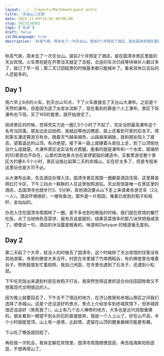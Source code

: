 ```yaml
---
layout: ../../layouts/MarkdownLayout.astro
title: '天台山二日游'
date: 2023-11-03T14:02:40+08:00
slug: 2023110301
tags: ['杂谈']
draft: false
isCJKLanguage: true
description: '秋高气爽，周末去了一次天台山。提前2个月预定了酒店，是在国清寺景区里面的天台宾馆。火车票则是在开票当天就定了去程，合适的车次已经等待候补人数过多了，就订了早一班；第二天订回程票的时候基本都只能候补了。看来双休日去玩的人还挺多的。'
---
```


秋高气爽，周末去了一次天台山。提前2个月预定了酒店，是在国清寺景区里面的天台宾馆。火车票则是在开票当天就定了去程，合适的车次已经等待候补人数过多了，就订了早一班；第二天订回程票的时候基本都只能候补了。看来双休日去玩的人还挺多的。

## Day 1

周六早上8点的火车，到天台山10点，下了火车直接去了天台山大瀑布。之前是个天然的瀑布，但是因为造了水库水流断了，现在看到的算是个人工瀑布，景区下班瀑布也下班。买了165的套票，就开始游览了。

刚进景区的时候，觉得凭实力走一圈2,3个小时了不起了，完全没把最高瀑布这个名号当回事。朋友边走边拍照，我就边等他边瞎逛，路上还看到可爱的石龙子。爬到第五瀑还算游刃有余，随着天气越来越热，山路越来越陡，我和朋友陷入了疲态，望着遥远的山顶，有点绝望。接下来一路上就硬着头皮往上走，到了山顶倒也没什么成就感。大瀑布景区说实话有点费腿，能看的就是瀑布和一个水库，玻璃桥的5D景观也不存在，山里的其他景点也在紧锣密鼓的建造中。买套票游览整个景区大约要4-5个小时，景区设施比起第二天的赤城山，实在好太多了，但是专程来这里玩也是大可不必。

从大瀑布出来，先去酒店办理入住。国清寺景区周围一圈都是酒店住宿，这里算是网红打卡区，下午三四点一群群的人在这里拍照游玩。天台宾馆是唯一在景区里的酒店，去国清寺也就步行3、5分钟，其他酒店要从山下走上来或者坐游览车（2元一人）。酒店环境很好，一楼有鱼池，窗外是一片稻田，堆着已收割的稻子和秸秆，金灿灿的。

办完入住在国清寺周围转了一圈，差不多也到吃晚饭的时候，我们就在宾馆的餐厅吃饭，点了当地特色苔菜饼，服务员说是甜的，结果苔菜很多的那几块饼把我咸哭了。顺便说一句，酒店的沐浴露是檀香的，味道和Diptyque 的檀道毫无差别。

## Day 2

第二天起了个大早，趁没人的时候去了国清寺，这个时候除了天台宾馆的住客没有其他游客。寺里的佛堂大多没开，村民在寺里铺了竹席晒稻谷，有的佛堂里也堆着谷子。照例是朋友忙着拍照，我自己闲逛，在寺里也遇到了石龙子，还遇到小松鼠。

下午吃完饭出来遇到村民在收稻子打谷，我突然觉得这里好适合向往田园牧歌又不想离现代文明很远的人。

因为晚上就要回去了，下午去不了很远的地方，在济公故居和赤城山景区之间我们选择了赤城山。这是个还没造好的景点，景点上介绍坐车到赤城宾馆下，但赤城宾馆还没造好（笑死我了）。山上有几个古人禅修的地方，大多也是近代烧毁重建的。朋友看到一眼望不到头的石阶直接放弃，我就一个人上山了，好在山不高，半个小时就能登顶。山上有一座塔，比起塔，遗留在山顶的健身器械可能更有趣。

下山吃了晚饭就回程了。

再给我一次机会，我肯定躺在宾馆里，国清寺周围随便逛逛，再去临海紫阳街逛逛，不想再爬山了。
